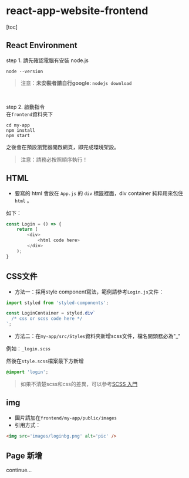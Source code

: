 # react-app-website-frontend
[toc]


## React Environment

step 1. 請先確認電腦有安裝 node.js

```
node --version
```

> 注意：**未安裝者請自行google: `nodejs download`**

<br/>

step 2. 啟動指令    
在`frontend`資料夾下    
```
cd my-app
npm install 
npm start
```

之後會在預設瀏覽器開啟網頁，即完成環境架設。

> 注意：請務必按照順序執行！

## HTML 
- 要寫的 html 會放在 `App.js` 的 `div` 標籤裡面，div container 純粹用來包住 `html` 。

如下：

```js
const Login = () => {
    return (
        <div>
            <html code here>
        </div>
    );
}
```

## CSS文件
- 方法一：採用style component寫法，範例請參考`Login.js`文件：
```js
import styled from 'styled-components';
```
```js
const LoginContainer = styled.div`
  /* css or scss code here */
`;
```


- 方法二：在`my-app/src/Styles`資料夾新增scss文件，檔名開頭務必為"_"

例如：`_login.scss`

然後在`style.scss`檔案最下方新增
```scss
@import 'login';
```

> 如果不清楚scss和css的差異，可以參考[SCSS 入門](https://hackmd.io/@Heidi-Liu/sass-css-preprocessor)
## img
- 圖片請加在`frontend/my-app/public/images`
- 引用方式：
```html
<img src='images/loginbg.png' alt='pic' />
```

## Page 新增
continue...
